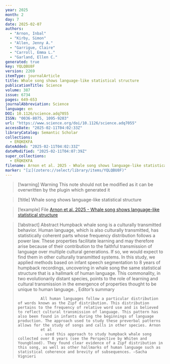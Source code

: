 ```yaml
---
year: 2025
month: 2
day: 7
date: 2025-02-07
authors:
  - "Arnon, Inbal"
  - "Kirby, Simon"
  - "Allen, Jenny A."
  - "Garrigue, Claire"
  - "Carroll, Emma L."
  - "Garland, Ellen C."
generated: true
key: YQLQBU8F
version: 2269
itemType: journalArticle
title: Whale song shows language-like statistical structure
publicationTitle: Science
volume: 387
issue: 6734
pages: 649-653
journalAbbreviation: Science
language: en
DOI: 10.1126/science.adq7055
ISSN: "0036-8075, 1095-9203"
url: "https://www.science.org/doi/10.1126/science.adq7055"
accessDate: "2025-02-11T04:02:33Z"
libraryCatalog: Semantic Scholar
collections:
  - ERQKEKFA
dateAdded: "2025-02-11T04:02:33Z"
dateModified: "2025-02-11T04:07:39Z"
super_collections:
  - ERQKEKFA
filename: Arnon et al. 2025 - Whale song shows language-like statistical structure
marker: "[🇿](zotero://select/library/items/YQLQBU8F)"
---
```


>[!warning] Warning
> This note should not be modified as it can be overwritten by the plugin which generated it

> [!title] Whale song shows language-like statistical structure

> [!example] File
> [Arnon et al. 2025 - Whale song shows language-like statistical structure](Arnon%20et%20al.%202025%20-%20Whale%20song%20shows%20language-like%20statistical%20structure.pdf)

> [!abstract] Abstract
> Humpback whale song is a culturally transmitted behavior. Human language, which is also culturally transmitted, has statistically coherent parts whose frequency distribution follows a power law. These properties facilitate learning and may therefore arise because of their contribution to the faithful transmission of language over multiple cultural generations. If so, we would expect to find them in other culturally transmitted systems. In this study, we applied methods based on infant speech segmentation to 8 years of humpback recordings, uncovering in whale song the same statistical structure that is a hallmark of human language. This commonality, in two evolutionarily distant species, points to the role of learning and cultural transmission in the emergence of properties thought to be unique to human language.
>           , 
>             Editor’s summary
>             
>               All human languages follow a particular distribution of words known as the Zipf distribution. This distribution pertains to the frequency of relative word use and is believed to reflect cultural transmission of language. This pattern has also been found in infants during the beginnings of language production. The approach used to study these preverbal patterns allows for the study of songs and calls in other species. Arnon
>               et al
>               . used this approach to study humpback whale song collected over 8 years (see the Perspective by Whiten and Youngblood). They found clear evidence of a Zipf distribution in this song, as well as other hallmarks of human language such as statistical coherence and brevity of subsequences. —Sacha Vignieri

